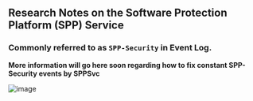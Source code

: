 ## Research Notes on the Software Protection Platform (SPP) Service
### Commonly referred to as **`SPP-Security`** in Event Log.
**More information will go here soon regarding how to fix constant SPP-Security events by SPPSvc**


![image](https://github.com/user-attachments/assets/6ca4bd11-0aac-4263-a100-241599c73fc1)

